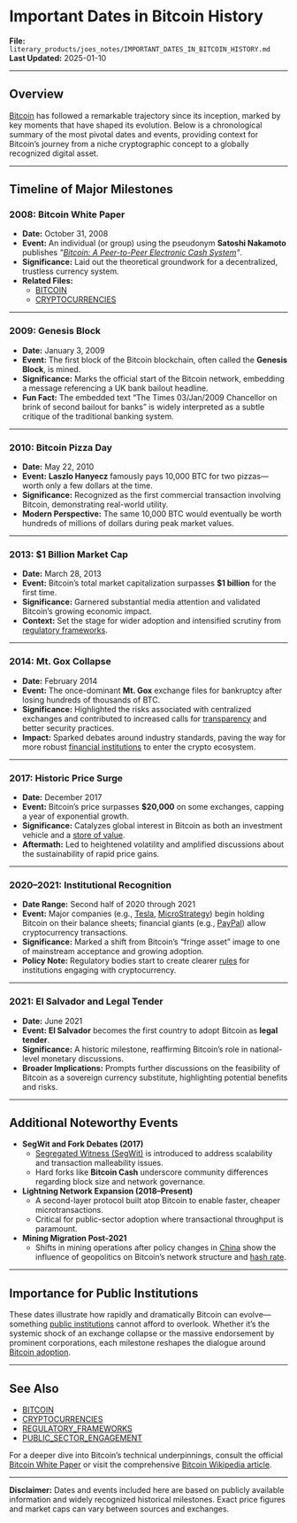 # Important Dates in Bitcoin History

**File:** `literary_products/joes_notes/IMPORTANT_DATES_IN_BITCOIN_HISTORY.md`\
**Last Updated:** 2025-01-10

***

## Overview

[Bitcoin](BITCOIN.md) has followed a remarkable trajectory since its inception, marked by key moments that have shaped its evolution. Below is a chronological summary of the most pivotal dates and events, providing context for Bitcoin’s journey from a niche cryptographic concept to a globally recognized digital asset.

***

## Timeline of Major Milestones

### 2008: Bitcoin White Paper

* **Date:** October 31, 2008
* **Event:** An individual (or group) using the pseudonym **Satoshi Nakamoto** publishes _"_[_Bitcoin: A Peer-to-Peer Electronic Cash System_](https://bitcoin.org/bitcoin.pdf)_"_.
* **Significance:** Laid out the theoretical groundwork for a decentralized, trustless currency system.
* **Related Files:**
  * [BITCOIN](BITCOIN.md)
  * [CRYPTOCURRENCIES](../CRYPTO/CRYPTOCURRENCIES.md)

***

### 2009: Genesis Block

* **Date:** January 3, 2009
* **Event:** The first block of the Bitcoin blockchain, often called the **Genesis Block**, is mined.
* **Significance:** Marks the official start of the Bitcoin network, embedding a message referencing a UK bank bailout headline.
* **Fun Fact:** The embedded text “The Times 03/Jan/2009 Chancellor on brink of second bailout for banks” is widely interpreted as a subtle critique of the traditional banking system.

***

### 2010: Bitcoin Pizza Day

* **Date:** May 22, 2010
* **Event:** **Laszlo Hanyecz** famously pays 10,000 BTC for two pizzas—worth only a few dollars at the time.
* **Significance:** Recognized as the first commercial transaction involving Bitcoin, demonstrating real-world utility.
* **Modern Perspective:** The same 10,000 BTC would eventually be worth hundreds of millions of dollars during peak market values.

***

### 2013: $1 Billion Market Cap

* **Date:** March 28, 2013
* **Event:** Bitcoin’s total market capitalization surpasses **$1 billion** for the first time.
* **Significance:** Garnered substantial media attention and validated Bitcoin’s growing economic impact.
* **Context:** Set the stage for wider adoption and intensified scrutiny from [regulatory frameworks](REGULATORY_FRAMEWORKS.md).

***

### 2014: Mt. Gox Collapse

* **Date:** February 2014
* **Event:** The once-dominant **Mt. Gox** exchange files for bankruptcy after losing hundreds of thousands of BTC.
* **Significance:** Highlighted the risks associated with centralized exchanges and contributed to increased calls for [transparency](../../joes_notes/BLOCKCHAIN_TRANSPARENCY.md) and better security practices.
* **Impact:** Sparked debates around industry standards, paving the way for more robust [financial institutions](../STRATEGY/FINANCIAL_INSTITUTIONS.md) to enter the crypto ecosystem.

***

### 2017: Historic Price Surge

* **Date:** December 2017
* **Event:** Bitcoin’s price surpasses **$20,000** on some exchanges, capping a year of exponential growth.
* **Significance:** Catalyzes global interest in Bitcoin as both an investment vehicle and a [store of value](ASSET_CLASSES.md#store-of-value).
* **Aftermath:** Led to heightened volatility and amplified discussions about the sustainability of rapid price gains.

***

### 2020–2021: Institutional Recognition

* **Date Range:** Second half of 2020 through 2021
* **Event:** Major companies (e.g., [Tesla](https://en.wikipedia.org/wiki/Tesla,_Inc.), [MicroStrategy](https://en.wikipedia.org/wiki/MicroStrategy)) begin holding Bitcoin on their balance sheets; financial giants (e.g., [PayPal](https://en.wikipedia.org/wiki/PayPal)) allow cryptocurrency transactions.
* **Significance:** Marked a shift from Bitcoin’s “fringe asset” image to one of mainstream acceptance and growing adoption.
* **Policy Note:** Regulatory bodies start to create clearer [rules](../../joes_notes/BLOCKCHAIN_REGULATIONS.md) for institutions engaging with cryptocurrency.

***

### 2021: El Salvador and Legal Tender

* **Date:** June 2021
* **Event:** **El Salvador** becomes the first country to adopt Bitcoin as **legal tender**.
* **Significance:** A historic milestone, reaffirming Bitcoin’s role in national-level monetary discussions.
* **Broader Implications:** Prompts further discussions on the feasibility of Bitcoin as a sovereign currency substitute, highlighting potential benefits and risks.

***

## Additional Noteworthy Events

* **SegWit and Fork Debates (2017)**
  * [Segregated Witness (SegWit)](https://en.wikipedia.org/wiki/SegWit) is introduced to address scalability and transaction malleability issues.
  * Hard forks like **Bitcoin Cash** underscore community differences regarding block size and network governance.
* **Lightning Network Expansion (2018–Present)**
  * A second-layer protocol built atop Bitcoin to enable faster, cheaper microtransactions.
  * Critical for public-sector adoption where transactional throughput is paramount.
* **Mining Migration Post-2021**
  * Shifts in mining operations after policy changes in [China](https://en.wikipedia.org/wiki/Cryptocurrency_in_China) show the influence of geopolitics on Bitcoin’s network structure and [hash rate](../../joes_notes/BLOCKCHAIN_SECURITY.md#network-hash-rate).

***

## Importance for Public Institutions

These dates illustrate how rapidly and dramatically Bitcoin can evolve—something [public institutions](../../joes_notes/PUBLIC_INSTITUTIONS.md) cannot afford to overlook. Whether it’s the systemic shock of an exchange collapse or the massive endorsement by prominent corporations, each milestone reshapes the dialogue around [Bitcoin adoption](../../joes_notes/BITCOIN_ADOPTION.md).

***

## See Also

* [BITCOIN](BITCOIN.md)
* [CRYPTOCURRENCIES](../CRYPTO/CRYPTOCURRENCIES.md)
* [REGULATORY\_FRAMEWORKS](REGULATORY_FRAMEWORKS.md)
* [PUBLIC\_SECTOR\_ENGAGEMENT](PUBLIC_SECTOR_ENGAGEMENT.md)

For a deeper dive into Bitcoin’s technical underpinnings, consult the official [Bitcoin White Paper](https://bitcoin.org/bitcoin.pdf) or visit the comprehensive [Bitcoin Wikipedia article](https://en.wikipedia.org/wiki/Bitcoin).

***

**Disclaimer:** Dates and events included here are based on publicly available information and widely recognized historical milestones. Exact price figures and market caps can vary between sources and exchanges.
